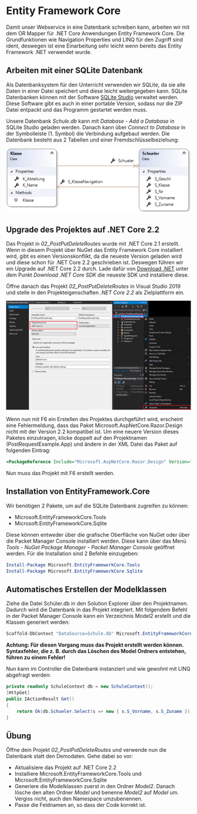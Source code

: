 # Entity Framework Core
Damit unser Webservice in eine Datenbank schreiben kann, arbeiten wir mit dem OR Mapper für .NET Core Anwendungen
Entity Framework Core. Die Grundfunktionen wie Navigation Properties und LINQ für den Zugriff sind ident,
deswegen ist eine Einarbeitung sehr leicht wenn bereits das Entity Framework .NET verwendet wurde.

## Arbeiten mit einer SQLite Datenbank
Als Datenbanksystem für den Unterricht verwenden wir SQLite, da sie alle Daten in einer Datei speichert
und diese leicht weitergegeben kann. SQLite Datenbanken können mit der Software [SQLite Studio](https://sqlitestudio.pl/index.rvt?act=download)
verwaltet werden. Diese Software gibt es auch in einer portable Version, sodass nur die ZIP Datei entpackt
und das Programm gestartet werden muss.

Unsere Datenbank *Schule.db* kann mit *Database* - *Add a Database* in SQLite Studio geladen werden. Danach
kann über *Connect to Database* in der Symbolleiste (1. Symbol) die Verbindung aufgebaut werden. Die Datenbank
besteht aus 2 Tabellen und einer Fremdschlüsselbeziehung:

![](class_diagram.png)

## Upgrade des Projektes auf .NET Core 2.2
Das Projekt in *02_PostPutDeleteRoutes* wurde mit .NET Core 2.1 erstellt. Wenn in diesem Projekt über NuGet
das Entity Framework Core installiert wird, gibt es einen Versionskonflikt, da die neueste Version geladen wird
und diese schon für .NET Core 2.2 geschrieben ist. Deswegen führen wir ein Upgrade auf .NET Core 2.2
durch. Lade dafür von [Download .NET](https://dotnet.microsoft.com/download) unter dem Punkt *Download .NET Core SDK*
die neueste SDK und installiere diese.

Öffne danach das Projekt *02_PostPutDeleteRoutes* in Visual Studio 2019 und stelle in den Projekteigenschaften
*.NET Core 2.2* als Zielplattform ein.

![](upgrade_net_core.png)

Wenn nun mit F6 ein Erstellen des Projektes durchgeführt wird, erscheint eine Fehlermeldung, dass das 
Paket Microsoft.AspNetCore.Razor.Design nicht mit der Version 2.2 kompatibel ist. Um eine neuere Version 
dieses Paketes einzutragen, klicke doppelt auf den Projektnamen (PostRequestExample.App) und ändere 
in der XML Datei das Paket auf folgenden Eintrag:
```xml
<PackageReference Include="Microsoft.AspNetCore.Razor.Design" Version="2.2.0" PrivateAssets="All" />
```

Nun muss das Projekt mit F6 erstellt werden.

## Installation von EntityFramework.Core
Wir benötigen 2 Pakete, um auf die SQLite Datenbank zugreifen zu können:
- Microsoft.EntityFrameworkCore.Tools 
- Microsoft.EntityFrameworkCore.Sqlite

Diese können entweder über die grafische Oberfläche von NuGet oder über die Packet Manager Console
installiert werden. Diese kann über das Menü *Tools* - *NuGet Package Manager* - *Packet Manager Console*
geöffnet werden. Für die Installation sind 2 Befehle einzugeben:
```powershell
Install-Package Microsoft.EntityFrameworkCore.Tools 
Install-Package Microsoft.EntityFrameworkCore.Sqlite
```

## Automatisches Erstellen der Modelklassen
Ziehe die Datei Schüler.db in den Solution Explorer über den Projektnamen. Dadurch wird die Datenbank
in das Projekt integriert. Mit folgendem Befehl in der Packet Manager Console kann ein Verzeichnis
Model2 erstellt und die Klassen generiert werden:
```powershell
Scaffold-DbContext "DataSource=Schule.db" Microsoft.EntityFrameworkCore.Sqlite -OutputDir Model2 -UseDatabaseNames
```

**Achtung: Für diesen Vorgang muss das Projekt erstellt werden können. Syntaxfehler, die z. B. durch
das Löschen des Model Ordners entstehen, führen zu einem Fehler!**

Nun kann im Controller die Datenbank instanziert und wie gewohnt mit LINQ abgefragt werden:
```c#
private readonly SchuleContext db = new SchuleContext();
[HttpGet]
public IActionResult Get()
{
    return Ok(db.Schueler.Select(s => new { s.S_Vorname, s.S_Zuname }));
}
```

## Übung
Öffne dein Projekt *02_PostPutDeleteRoutes* und verwende nun die Datenbank statt den Demodaten. Gehe dabei
so vor:
- Aktualisiere das Projekt auf .NET Core 2.2
- Installiere Microsoft.EntityFrameworkCore.Tools und Microsoft.EntityFrameworkCore.Sqlite
- Generiere die Modelklassen zuerst in den Ordner *Model2*. Danach lösche den alten Ordner *Model* und
  benenne *Model2* auf *Model* um. Vergiss nicht, auch den Namespace umzubenennen.
- Passe die Feldnamen an, so dass der Code korrekt ist.
